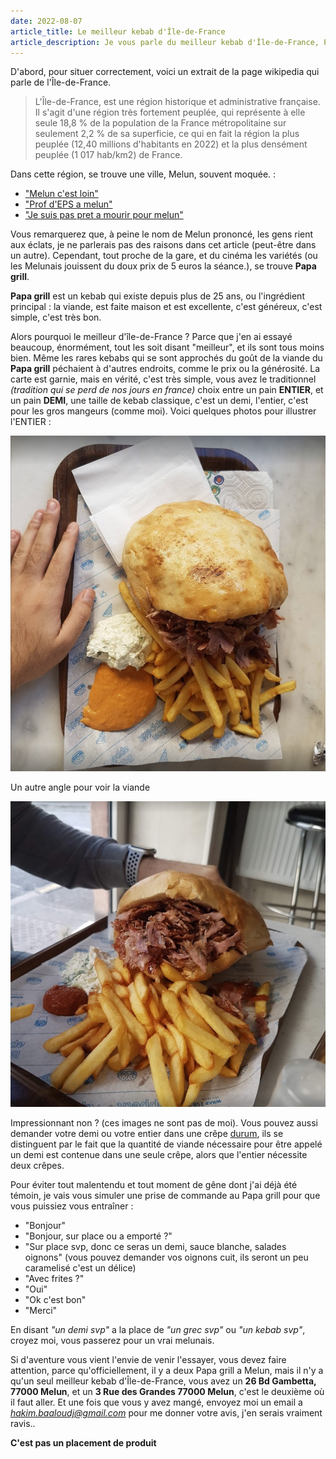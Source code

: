 ```yaml
---
date: 2022-08-07
article_title: Le meilleur kebab d'Île-de-France
article_description: Je vous parle du meilleur kebab d'Île-de-France, Papa grill.
---
```


D'abord, pour situer correctement, voici un extrait de la page wikipedia qui parle de l'Île-de-France.

> L'Île-de-France, est une région historique et administrative française. Il s'agit d'une région très fortement peuplée, qui représente à elle seule 18,8 % de la population de la France métropolitaine sur seulement 2,2 % de sa superficie, ce qui en fait la région la plus peuplée (12,40 millions d'habitants en 2022) et la plus densément peuplée (1 017 hab/km2) de France. 

Dans cette région, se trouve une ville, Melun, souvent moquée. : 

- ["Melun c'est loin"](https://youtube.com/clip/UgkxdHYQGxbn70eadH76bKmWfUVq1bTab99g)
- ["Prof d'EPS a melun"](https://www.youtube.com/shorts/o9CEiNCHigo)
- ["Je suis pas pret a mourir pour melun"](https://youtube.com/clip/UgkxD_Ln7bmAryHQ7O-Bx_p7dKTl_TgXel2z)

Vous remarquerez que, à peine le nom de Melun prononcé, les gens rient aux éclats, je ne parlerais pas des raisons dans cet article (peut-être dans un autre). Cependant, tout proche de la gare, et du cinéma les variétés (ou les Melunais jouissent du doux prix de 5 euros la séance.), se trouve **Papa grill**.

**Papa grill** est un kebab qui existe depuis plus de 25 ans, ou l'ingrédient principal : la viande, est faite maison et est excellente, c'est généreux, c'est simple, c'est très bon.

Alors pourquoi le meilleur d'île-de-France ? Parce que j'en ai essayé beaucoup, énormément, tout les soit disant "meilleur", et ils sont tous moins bien. Même les rares kebabs qui se sont approchés du goût de la viande du **Papa grill** péchaient à d'autres endroits, comme le prix ou la générosité. La carte est garnie, mais en vérité, c'est très simple, vous avez le traditionnel *(tradition qui se perd de nos jours en france)* choix entre un pain **ENTIER**, et un pain **DEMI**, une taille de kebab classique, c'est un demi, l'entier, c'est pour les gros mangeurs (comme moi). Voici quelques photos pour illustrer l'ENTIER : 

![c'est gros non ?](../images/entier1.png)

Un autre angle pour voir la viande

![c'est gros ouais](../images/entier2.png)

Impressionnant non ? (ces images ne sont pas de moi).
Vous pouvez aussi demander votre demi ou votre entier dans une crêpe [durum](https://fr.wikipedia.org/wiki/D%C3%BCr%C3%BCm), ils se distinguent par le fait que la quantité de viande nécessaire pour être appelé un demi est contenue dans une seule crêpe, alors que l'entier nécessite deux crêpes.

Pour éviter tout malentendu et tout moment de gêne dont j'ai déjà été témoin, je vais vous simuler une prise de commande au Papa grill pour que vous puissiez vous entraîner : 

- "Bonjour"
- "Bonjour, sur place ou a emporté ?"
- "Sur place svp, donc ce seras un demi, sauce blanche, salades oignons" (vous pouvez demander vos oignons cuit, ils seront un peu caramelisé c'est un délice)
- "Avec frites ?"
- "Oui"
- "Ok c'est bon"
- "Merci"

En disant *"un demi svp"* a la place de *"un grec svp"* ou *"un kebab svp"*, croyez moi, vous passerez pour un vrai melunais.

Si d'aventure vous vient l'envie de venir l'essayer, vous devez faire attention, parce qu'officiellement, il y a deux Papa grill a Melun, mais il n'y a qu'un seul meilleur kebab d'Île-de-France, vous avez un **26 Bd Gambetta, 77000 Melun**, et un **3 Rue des Grandes 77000 Melun**, c'est le deuxième où il faut aller. Et une fois que vous y avez mangé, envoyez moi un email a *hakim.baaloudj@gmail.com* pour me donner votre avis, j'en serais vraiment ravis..

**C'est pas un placement de produit**